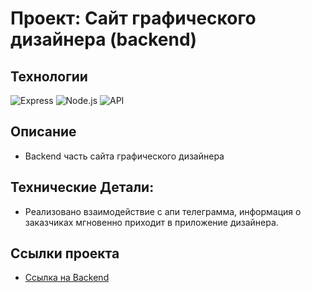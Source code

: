 # Проект: Сайт графического дизайнера (backend)

## Технологии
![Express](https://img.shields.io/badge/express-white?logo=express&logoColor=black)
![Node.js](https://img.shields.io/badge/Node.js-green?logo=node.js&logoColor=black)
![API](https://img.shields.io/badge/-api-yellow)



## Описание

* Backend часть сайта графического дизайнера

## Технические Детали:
* Реализовано взаимодействие с апи телеграмма, информация о заказчиках мгновенно приходит в приложение дизайнера. 

## Ссылки проекта

* [Ссылка на Backend](https://polinamdesign.ru/api)
